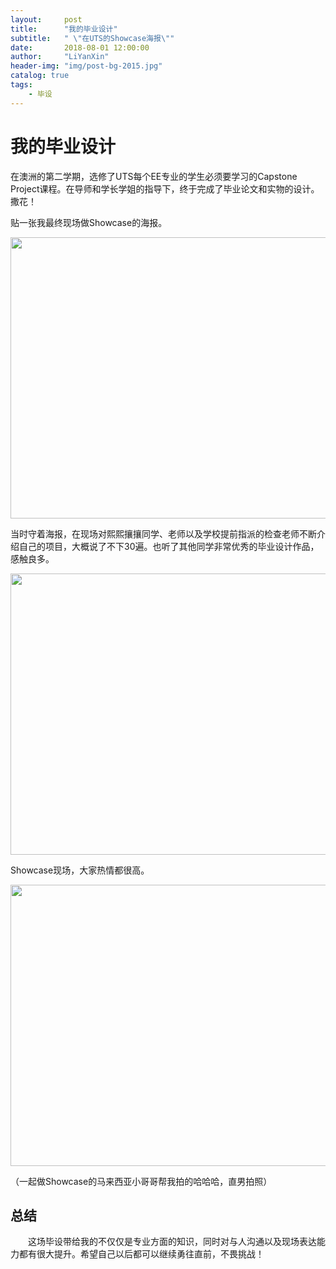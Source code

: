 ```yaml
---
layout:     post
title:      "我的毕业设计"
subtitle:   " \"在UTS的Showcase海报\""
date:       2018-08-01 12:00:00
author:     "LiYanXin"
header-img: "img/post-bg-2015.jpg"
catalog: true
tags:
    - 毕设
---
```


# 我的毕业设计
在澳洲的第二学期，选修了UTS每个EE专业的学生必须要学习的Capstone Project课程。在导师和学长学姐的指导下，终于完成了毕业论文和实物的设计。撒花！

贴一张我最终现场做Showcase的海报。

  <img width="550" height="450" src="/img/in-post/myposter.jpg">
 
当时守着海报，在现场对熙熙攘攘同学、老师以及学校提前指派的检查老师不断介绍自己的项目，大概说了不下30遍。也听了其他同学非常优秀的毕业设计作品，感触良多。

  <img width="550" height="450" src="/img/in-post/showcase_3.jpg">

Showcase现场，大家热情都很高。

  <img width="550" height="450" src="/img/in-post/showcase_1.jpg"> 

（一起做Showcase的马来西亚小哥哥帮我拍的哈哈哈，直男拍照）

    
 ## 总结
　　这场毕设带给我的不仅仅是专业方面的知识，同时对与人沟通以及现场表达能力都有很大提升。希望自己以后都可以继续勇往直前，不畏挑战！
    
    
    
    
    
    
